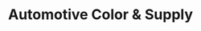 ---
title: "Automotive Color & Supply"
url: /warsaw/automotive-color-and-supply/
shop: car parts
---